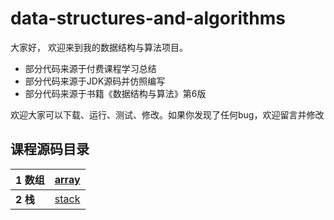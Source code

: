 data-structures-and-algorithms
==================================
大家好， 欢迎来到我的数据结构与算法项目。
   * 部分代码来源于付费课程学习总结
   * 部分代码来源于JDK源码并仿照编写
   * 部分代码来源于书籍《数据结构与算法》第6版

欢迎大家可以下载、运行、测试、修改。如果你发现了任何bug，欢迎留言并修改


## 课程源码目录

| **1 数组** | [array](src/main/java/com/yufeng/data/structure/array) |
| :--- | :---: |
| **2 栈**  |  [stack](src/main/java/com/yufeng/data/structure/stack) |


